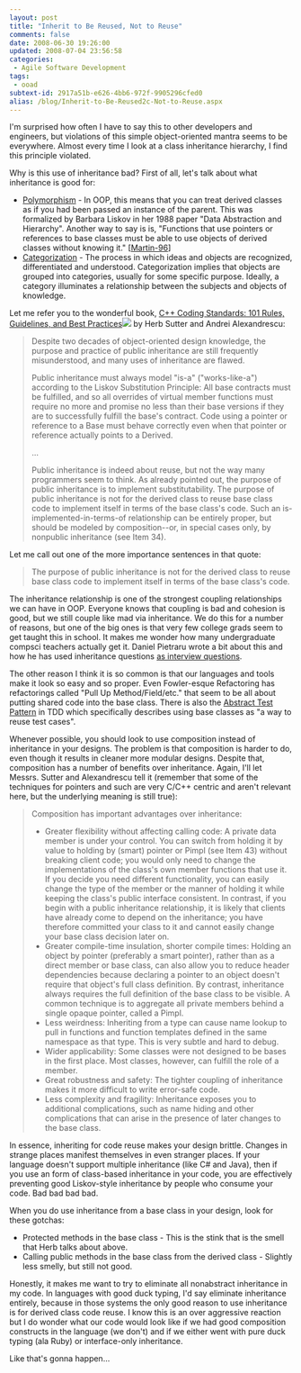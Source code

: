 ```yaml
---
layout: post
title: "Inherit to Be Reused, Not to Reuse"
comments: false
date: 2008-06-30 19:26:00
updated: 2008-07-04 23:56:58
categories:
 - Agile Software Development
tags:
 - ooad
subtext-id: 2917a51b-e626-4bb6-972f-9905296cfed0
alias: /blog/Inherit-to-Be-Reused2c-Not-to-Reuse.aspx
---
```



I'm surprised how often I have to say this to other developers and engineers, but violations of this simple object-oriented mantra seems to be everywhere. Almost every time I look at a class inheritance hierarchy, I find this principle violated. 

Why is this use of inheritance bad? First of all, let's talk about what inheritance is good for: 

  * [Polymorphism](http://en.wikipedia.org/wiki/Polymorphism_in_object-oriented_programming) - In OOP, this means that you can treat derived classes as if you had been passed an instance of the parent. This was formalized by Barbara Liskov in her 1988 paper "Data Abstraction and Hierarchy". Another way to say is is, "Functions that use pointers or references to base classes must be able to use objects of derived classes without knowing it." [[Martin-96](http://www.objectmentor.com/resources/articles/lsp.pdf)] 
  * [Categorization](http://en.wikipedia.org/wiki/Categorization) - The process in which ideas and objects are recognized, differentiated and understood. Categorization implies that objects are grouped into categories, usually for some specific purpose. Ideally, a category illuminates a relationship between the subjects and objects of knowledge.

Let me refer you to the wonderful book, [C++ Coding Standards: 101 Rules, Guidelines, and Best Practices](http://www.amazon.com/gp/product/0321113586?ie=UTF8&tag=peterprovosto-20&linkCode=as2&camp=1789&creative=9325&creativeASIN=0321113586)![](http://www.assoc-amazon.com/e/ir?t=peterprovosto-20&l=as2&o=1&a=0321113586) by Herb Sutter and Andrei Alexandrescu: 

> Despite two decades of object-oriented design knowledge, the purpose and practice of public inheritance are still frequently misunderstood, and many uses of inheritance are flawed. 
> 
> Public inheritance must always model "is-a" ("works-like-a") according to the Liskov Substitution Principle: All base contracts must be fulfilled, and so all overrides of virtual member functions must require no more and promise no less than their base versions if they are to successfully fulfill the base's contract. Code using a pointer or reference to a Base must behave correctly even when that pointer or reference actually points to a Derived. 
> 
> ... 
> 
> Public inheritance is indeed about reuse, but not the way many programmers seem to think. As already pointed out, the purpose of public inheritance is to implement substitutability. The purpose of public inheritance is not for the derived class to reuse base class code to implement itself in terms of the base class's code. Such an is-implemented-in-terms-of relationship can be entirely proper, but should be modeled by composition--or, in special cases only, by nonpublic inheritance (see Item 34). 

Let me call out one of the more importance sentences in that quote: 

> The purpose of public inheritance is not for the derived class to reuse base class code to implement itself in terms of the base class's code. 

The inheritance relationship is one of the strongest coupling relationships we can have in OOP. Everyone knows that coupling is bad and cohesion is good, but we still couple like mad via inheritance. We do this for a number of reasons, but one of the big ones is that very few college grads seem to get taught this in school. It makes me wonder how many undergraduate compsci teachers actually get it. Daniel Pietraru wrote a bit about this and how he has used inheritance questions [as interview questions](http://littletutorials.com/2008/06/23/inheritance-not-for-code-reuse/). 

The other reason I think it is so common is that our languages and tools make it look so easy and so proper. Even Fowler-esque Refactoring has refactorings called "Pull Up Method/Field/etc." that seem to be all about putting shared code into the base class. There is also the [Abstract Test Pattern](http://c2.com/cgi/wiki?AbstractTest) in TDD which specifically describes using base classes as "a way to reuse test cases". 

Whenever possible, you should look to use composition instead of inheritance in your designs. The problem is that composition is harder to do, even though it results in cleaner more modular designs. Despite that, composition has a number of benefits over inheritance. Again, I'll let Messrs. Sutter and Alexandrescu tell it (remember that some of the techniques for pointers and such are very C/C++ centric and aren't relevant here, but the underlying meaning is still true): 

> Composition has important advantages over inheritance: 
> 
>   * Greater flexibility without affecting calling code: A private data member is under your control. You can switch from holding it by value to holding by (smart) pointer or Pimpl (see Item 43) without breaking client code; you would only need to change the implementations of the class's own member functions that use it. If you decide you need different functionality, you can easily change the type of the member or the manner of holding it while keeping the class's public interface consistent. In contrast, if you begin with a public inheritance relationship, it is likely that clients have already come to depend on the inheritance; you have therefore committed your class to it and cannot easily change your base class decision later on. 
>   * Greater compile-time insulation, shorter compile times: Holding an object by pointer (preferably a smart pointer), rather than as a direct member or base class, can also allow you to reduce header dependencies because declaring a pointer to an object doesn't require that object's full class definition. By contrast, inheritance always requires the full definition of the base class to be visible. A common technique is to aggregate all private members behind a single opaque pointer, called a Pimpl. 
>   * Less weirdness: Inheriting from a type can cause name lookup to pull in functions and function templates defined in the same namespace as that type. This is very subtle and hard to debug. 
>   * Wider applicability: Some classes were not designed to be bases in the first place. Most classes, however, can fulfill the role of a member. 
>   * Great robustness and safety: The tighter coupling of inheritance makes it more difficult to write error-safe code. 
>   * Less complexity and fragility: Inheritance exposes you to additional complications, such as name hiding and other complications that can arise in the presence of later changes to the base class.

In essence, inheriting for code reuse makes your design brittle. Changes in strange places manifest themselves in even stranger places. If your language doesn't support multiple inheritance (like C# and Java), then if you use an form of class-based inheritance in your code, you are effectively preventing good Liskov-style inheritance by people who consume your code. Bad bad bad bad. 

When you do use inheritance from a base class in your design, look for these gotchas: 

  * Protected methods in the base class - This is the stink that is the smell that Herb talks about above.
  * Calling public methods in the base class from the derived class - Slightly less smelly, but still not good.

Honestly, it makes me want to try to eliminate all nonabstract inheritance in my code. In languages with good duck typing, I'd say eliminate inheritance entirely, because in those systems the only good reason to use inheritance is for derived class code reuse. I know this is an over aggressive reaction but I do wonder what our code would look like if we had good composition constructs in the language (we don't) and if we either went with pure duck typing (ala Ruby) or interface-only inheritance. 

Like that's gonna happen... 
